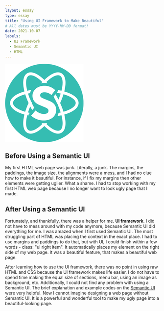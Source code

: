```yaml
---
layout: essay
type: essay
title: "Using UI Framework to Make Beautiful"
# All dates must be YYYY-MM-DD format!
date: 2021-10-07
labels:
  - UI Framework
  - Semantic UI
  - HTML
---
```


<img class="ui centered image medium rounded" src="../images/semanticLOGO.png">

## Before Using a Semantic UI

My first HTML web page was junk. Literally, a junk. The margins, the paddings, the image size, the alignments were a mess, and I had no clue how to make it beautiful. For instance, if I fix my margins then other elements were getting uglier. What a shame. I had to stop working with my first HTML web page because I no longer want to look ugly page that I made.

## After Using a Semantic UI

Fortunately, and thankfully, there was a helper for me. **UI framework**. I did not have to mess around with my code anymore, because Semantic UI did everything for me. I was amazed when I first used Semantic UI. The most struggling part of HTML was placing the context in the exact place. I had to use margins and paddings to do that, but with UI, I could finish within a few words - class: "ui right item". It automatically places my element on the right side of my web page. It was a beautiful feature, that makes a beautiful web page.

After learning how to use the UI framework, there was no point in using raw HTML and CSS because the UI framework makes life easier. I do not have to spend time making the equal size of sections, menu bar, using an image as background, etc. Additionally, I could not find any problem with using a Semantic UI. The brief explanation and example codes on the [Semantic UI](https://semantic-ui.com/) were very helpful. Now I cannot imagine designing a web page without Semantic UI. It is a powerful and wonderful tool to make my ugly page into a beautiful-looking page.





